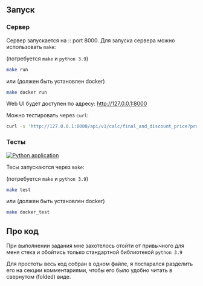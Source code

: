 ## Запуск

### Сервер

Сервер запускается на :: port 8000.
Для запуска сервера можно использовать `make`:

(потребуется `make` и `python 3.9`)

``` sh
make run
```

или (должен быть установлен docker)

``` sh
make docker run
```

Web UI будет доступен по адресу:
http://127.0.0.1:8000

Можно тестировать через `curl`:

``` sh
curl -s 'http://127.0.0.1:8000/api/v1/calc/final_and_discount_price?product_amount=400&single_product_price=400&state_code=AL'  | jq
```


### Тесты

[![Python application](https://github.com/OgeiSh2m/toms_calc/actions/workflows/tests.yaml/badge.svg)](https://github.com/OgeiSh2m/toms_calc/actions/workflows/tests.yaml)

Тесы запускаются через `make`:

(потребуется `make` и `python 3.9`)

``` sh
make test
```

или (должен быть установлен docker)

``` sh
make docker_test
```


## Про код

При выполнении задания мне захотелось отойти от привычного для меня стека и обойтись только стандартной библиотекой
`python 3.9`

Для простоты весь код собран в одном файле, я постарался разделить его на секции комментариями, чтобы 
его было удобно читать в свернутом (folded) виде.
